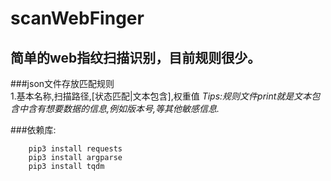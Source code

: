 # scanWebFinger
简单的web指纹扫描识别，目前规则很少。
-
###json文件存放匹配规则<br>
    1.基本名称,扫描路径,[状态匹配|文本包含],权重值
_Tips:规则文件print就是文本包含中含有想要数据的信息,例如版本号,等其他敏感信息._

###依赖库:  

```
    pip3 install requests
    pip3 install argparse
    pip3 install tqdm
```